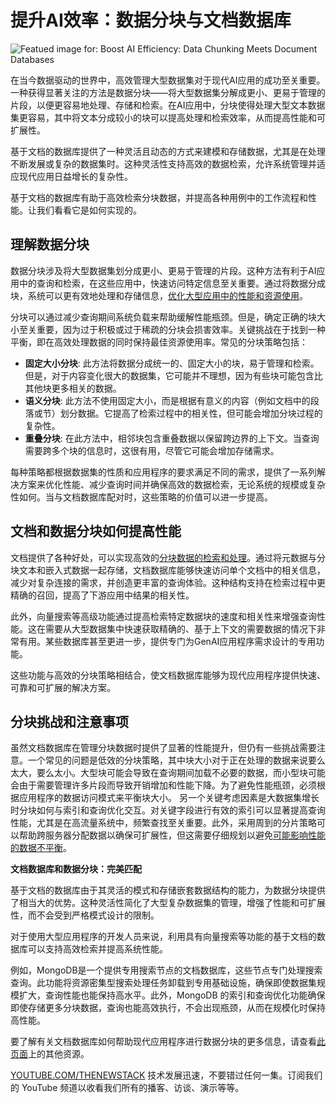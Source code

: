 # 提升AI效率：数据分块与文档数据库

![Featued image for: Boost AI Efficiency: Data Chunking Meets Document Databases](https://cdn.thenewstack.io/media/2024/11/38195dfc-chunking-1024x576.jpg)

在当今数据驱动的世界中，高效管理大型数据集对于现代AI应用的成功至关重要。一种获得显著关注的方法是数据分块——将大型数据集分解成更小、更易于管理的片段，以便更容易地处理、存储和检索。在AI应用中，分块使得处理大型文本数据集更容易，其中将文本分成较小的块可以提高处理和检索效率，从而提高性能和可扩展性。

基于文档的数据库提供了一种灵活且动态的方式来建模和存储数据，尤其是在处理不断发展或复杂的数据集时。这种灵活性支持高效的数据检索，允许系统管理并适应现代应用日益增长的复杂性。

基于文档的数据库有助于高效检索分块数据，并提高各种用例中的工作流程和性能。让我们看看它是如何实现的。

## 理解数据分块

数据分块涉及将大型数据集划分成更小、更易于管理的片段。这种方法有利于AI应用中的查询和检索，在这些应用中，快速访问特定信息至关重要。通过将数据分成块，系统可以更有效地处理和存储信息，[优化大型应用中的性能和资源使用](https://thenewstack.io/optimizing-resource-management-using-machine-learning-to-scale-kubernetes/)。

分块可以通过减少查询期间系统负载来帮助缓解性能瓶颈。但是，确定正确的块大小至关重要，因为过于积极或过于稀疏的分块会损害效率。关键挑战在于找到一种平衡，即在高效处理数据的同时保持最佳资源使用率。常见的分块策略包括：

* **固定大小分块**: 此方法将数据分成统一的、固定大小的块，易于管理和检索。但是，对于内容变化很大的数据集，它可能并不理想，因为有些块可能包含比其他块更多相关的数据。
* **语义分块**: 此方法不使用固定大小，而是根据有意义的内容（例如文档中的段落或节）划分数据。它提高了检索过程中的相关性，但可能会增加分块过程的复杂性。
* **重叠分块**: 在此方法中，相邻块包含重叠数据以保留跨边界的上下文。当查询需要跨多个块的信息时，这很有用，尽管它可能会增加存储需求。

每种策略都根据数据集的性质和应用程序的要求满足不同的需求，提供了一系列解决方案来优化性能、减少查询时间并确保高效的数据检索，无论系统的规模或复杂性如何。当与文档数据库配对时，这些策略的价值可以进一步提高。

## 文档和数据分块如何提高性能

文档提供了各种好处，可以实现高效的[分块数据的检索和处理](https://thenewstack.io/researchers-use-machine-learning-to-supercharge-data-retrieval/)。通过将元数据与分块文本和嵌入式数据一起存储，文档数据库能够快速访问单个文档中的相关信息，减少对复杂连接的需求，并创造更丰富的查询体验。这种结构支持在检索过程中更精确的召回，提高了下游应用中结果的相关性。

此外，向量搜索等高级功能通过提高检索特定数据块的速度和相关性来增强查询性能。这在需要从大型数据集中快速获取精确的、基于上下文的需要数据的情况下非常有用。某些数据库甚至更进一步，提供专门为GenAI应用程序需求设计的专用功能。

这些功能与高效的分块策略相结合，使文档数据库能够为现代应用程序提供快速、可靠和可扩展的解决方案。

## 分块挑战和注意事项

虽然文档数据库在管理分块数据时提供了显著的性能提升，但仍有一些挑战需要注意。一个常见的问题是低效的分块策略，其中块大小对于正在处理的数据来说要么太大，要么太小。大型块可能会导致在查询期间加载不必要的数据，而小型块可能会由于需要管理许多片段而导致开销增加和性能下降。为了避免性能瓶颈，必须根据应用程序的数据访问模式来平衡块大小。
另一个关键考虑因素是大数据集增长时分块如何与索引和查询优化交互。对关键字段进行有效的索引可以显著提高查询性能，尤其是在高流量系统中，频繁查找至关重要。此外，采用周到的分片策略可以帮助跨服务器分配数据以确保可扩展性，但这需要仔细规划以避免[可能影响性能的数据不平衡](https://thenewstack.io/the-data-quality-problem-and-its-impact-on-application-performance/)。

**文档数据库和数据分块：完美匹配**

基于文档的数据库由于其灵活的模式和存储嵌套数据结构的能力，为数据分块提供了相当大的优势。这种灵活性简化了大型复杂数据集的管理，增强了性能和可扩展性，而不会受到严格模式设计的限制。

对于使用大型应用程序的开发人员来说，利用具有向量搜索等功能的基于文档的数据库可以支持高效检索并提高系统性能。

例如，MongoDB是一个提供专用搜索节点的文档数据库，这些节点专门处理搜索查询。此功能将资源密集型搜索处理任务卸载到专用基础设施，确保即使数据集规模扩大，查询性能也能保持高水平。此外，MongoDB 的索引和查询优化功能确保即使存储更多分块数据，查询也能高效执行，不会出现瓶颈，从而在规模化时保持高性能。

要了解有关文档数据库如何帮助现代应用程序进行数据分块的更多信息，请查看[此页面](https://www.mongodb.com/developer/products/atlas/choosing-chunking-strategy-rag/)上的其他资源。

[YOUTUBE.COM/THENEWSTACK](https://youtube.com/thenewstack?sub_confirmation=1) 技术发展迅速，不要错过任何一集。订阅我们的 YouTube 频道以收看我们所有的播客、访谈、演示等等。
